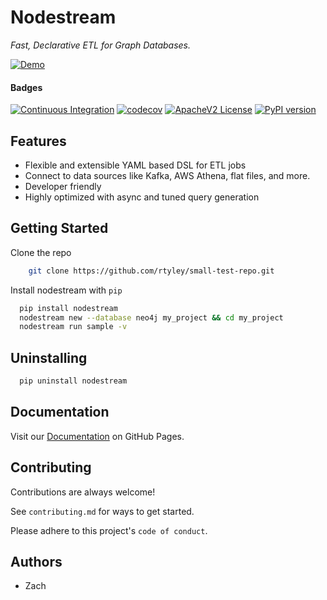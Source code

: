 # Nodestream

_Fast, Declarative ETL for Graph Databases._

[![Demo](https://raw.githubusercontent.com/nodestream-proj/nodestream/e94d0faa024c0f8da1e83a4ff6d83746504d197e/docs/img/demo.gif)](https://badge.fury.io/py/nodestream)

#### Badges

[![Continuous Integration](https://github.com/nodestream-proj/nodestream/actions/workflows/ci.yaml/badge.svg)](https://github.com/nodestream-proj/nodestream/actions/workflows/ci.yaml)
[![codecov](https://codecov.io/gh/nodestream-proj/nodestream/branch/main/graph/badge.svg?token=HAPEVKQ6OQ)](https://codecov.io/gh/nodestream-proj/nodestream)
[![ApacheV2 License](https://img.shields.io/badge/License-Apache%202.0-yellow.svg)](https://opensource.org/license/apache-2-0/)
[![PyPI version](https://badge.fury.io/py/nodestream.svg)](https://badge.fury.io/py/nodestream)

## Features

- Flexible and extensible YAML based DSL for ETL jobs
- Connect to data sources like Kafka, AWS Athena, flat files, and more.
- Developer friendly
- Highly optimized with async and tuned query generation


## Getting Started

Clone the repo
```bash
    git clone https://github.com/rtyley/small-test-repo.git
```

Install nodestream with `pip`

```bash
  pip install nodestream
  nodestream new --database neo4j my_project && cd my_project
  nodestream run sample -v
```

## Uninstalling

```bash
  pip uninstall nodestream
```

## Documentation

Visit our [Documentation](https://nodestream-proj.github.io/docs/) on GitHub Pages.


## Contributing

Contributions are always welcome!

See `contributing.md` for ways to get started.

Please adhere to this project's `code of conduct`.


## Authors

- Zach